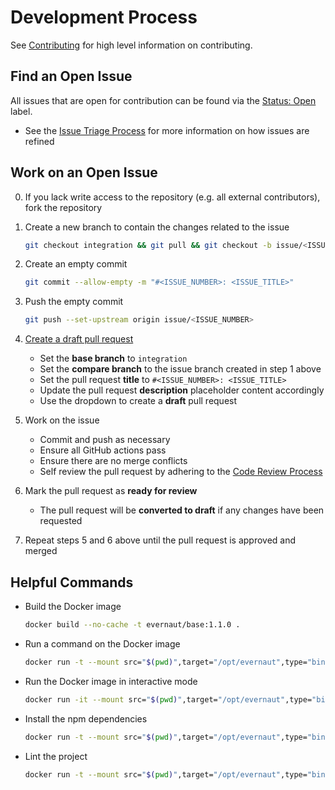 # Development Process

See [Contributing](./CONTRIBUTING.md "Contributing") for high level information on contributing.

## Find an Open Issue

All issues that are open for contribution can be found via the [Status: Open](../../../labels/Status%3A%20Open "'Status: Open' Issues") label.

- See the [Issue Triage Process](./ISSUE_TRIAGE_PROCESS.md "Issue Triage Process") for more information on how issues are refined

## Work on an Open Issue

0. If you lack write access to the repository (e.g. all external contributors), fork the repository

1. Create a new branch to contain the changes related to the issue

   ```sh
   git checkout integration && git pull && git checkout -b issue/<ISSUE_NUMBER>
   ```

2. Create an empty commit

   ```sh
   git commit --allow-empty -m "#<ISSUE_NUMBER>: <ISSUE_TITLE>"
   ```

3. Push the empty commit

   ```sh
   git push --set-upstream origin issue/<ISSUE_NUMBER>
   ```

4. [Create a draft pull request](../../../compare "Create a Draft Pull Request")

   - Set the **base branch** to `integration`
   - Set the **compare branch** to the issue branch created in step 1 above
   - Set the pull request **title** to `#<ISSUE_NUMBER>: <ISSUE_TITLE>`
   - Update the pull request **description** placeholder content accordingly
   - Use the dropdown to create a **draft** pull request

5. Work on the issue

   - Commit and push as necessary
   - Ensure all GitHub actions pass
   - Ensure there are no merge conflicts
   - Self review the pull request by adhering to the [Code Review Process](./CODE_REVIEW_PROCESS.md "Code Review Process")

6. Mark the pull request as **ready for review**

   - The pull request will be **converted to draft** if any changes have been requested

7. Repeat steps 5 and 6 above until the pull request is approved and merged

## Helpful Commands

- Build the Docker image

  ```sh
  docker build --no-cache -t evernaut/base:1.1.0 .
  ```

- Run a command on the Docker image

  ```sh
  docker run -t --mount src="$(pwd)",target="/opt/evernaut",type="bind" evernaut/base:1.1.0 bash -c '<COMMAND>'
  ```

- Run the Docker image in interactive mode

  ```sh
  docker run -it --mount src="$(pwd)",target="/opt/evernaut",type="bind" evernaut/base:1.1.0 bash
  ```

- Install the npm dependencies

  ```sh
  docker run -t --mount src="$(pwd)",target="/opt/evernaut",type="bind" evernaut/base:1.1.0 bash -c 'npm ci --unsafe-perm'
  ```

- Lint the project

  ```sh
  docker run -t --mount src="$(pwd)",target="/opt/evernaut",type="bind" evernaut/base:1.1.0 bash -c 'npm run lint'
  ```

